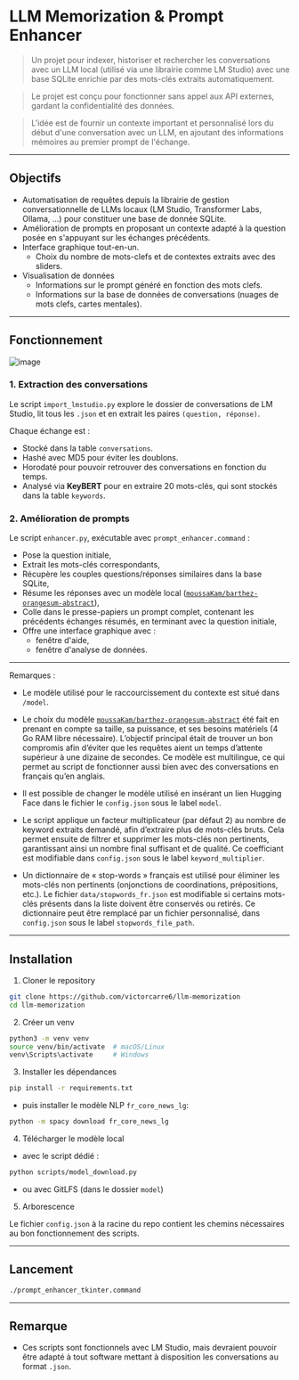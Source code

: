 # LLM Memorization & Prompt Enhancer

> Un projet pour indexer, historiser et rechercher les conversations avec un LLM local (utilisé via une librairie comme LM Studio) avec une base SQLite enrichie par des mots-clés extraits automatiquement.

> Le projet est conçu pour fonctionner sans appel aux API externes, gardant la confidentialité des données.

> L'idée est de fournir un contexte important et personnalisé lors du début d'une conversation avec un LLM, en ajoutant des informations mémoires au premier prompt de l'échange.

______

## Objectifs

- Automatisation de requêtes depuis la librairie de gestion conversationnelle de LLMs locaux (LM Studio, Transformer Labs, Ollama, ...) pour constituer une base de donnée SQLite.
- Amélioration de prompts en proposant un contexte adapté à la question posée en s'appuyant sur les échanges précédents.
- Interface graphique tout-en-un.
  - Choix du nombre de mots-clefs et de contextes extraits avec des sliders.
- Visualisation de données
  - Informations sur le prompt généré en fonction des mots clefs.
  - Informations sur la base de données de conversations (nuages de mots clefs, cartes mentales).
    
______

## Fonctionnement

![image](https://github.com/user-attachments/assets/a1ac907e-f830-4b99-934a-50b2394a248b)

### 1. Extraction des conversations

Le script `import_lmstudio.py` explore le dossier de conversations de LM Studio, lit tous les `.json` et en extrait les paires `(question, réponse)`.

Chaque échange est :  
- Stocké dans la table `conversations`.  
- Hashé avec MD5 pour éviter les doublons.  
- Horodaté pour pouvoir retrouver des conversations en fonction du temps.  
- Analysé via **KeyBERT** pour en extraire 20 mots-clés, qui sont stockés dans la table `keywords`.

### 2. Amélioration de prompts

Le script `enhancer.py`, exécutable avec `prompt_enhancer.command` :

- Pose la question initiale,  
- Extrait les mots-clés correspondants,  
- Récupère les couples questions/réponses similaires dans la base SQLite,  
- Résume les réponses avec un modèle local ([`moussaKam/barthez-orangesum-abstract`](https://huggingface.co/moussaKam/barthez-orangesum-abstract)),  
- Colle dans le presse-papiers un prompt complet, contenant les précédents échanges résumés, en terminant avec la question initiale,
- Offre une interface graphique avec :
  - fenêtre d'aide,
  - fenêtre d'analyse de données.
______

Remarques : 

- Le modèle utilisé pour le raccourcissement du contexte est situé dans `/model`.

- Le choix du modèle [`moussaKam/barthez-orangesum-abstract`](https://huggingface.co/moussaKam/barthez-orangesum-abstract) été fait en prenant en compte sa taille, sa puissance, et ses besoins matériels (4 Go RAM libre nécessaire). L’objectif principal était de trouver un bon compromis afin d’éviter que les requêtes aient un temps d’attente supérieur à une dizaine de secondes. Ce modèle est multilingue, ce qui permet au script de fonctionner aussi bien avec des conversations en français qu’en anglais. 

- Il est possible de changer le modèle utilisé en insérant un lien Hugging Face dans le fichier le `config.json`  sous le label `model`.

- Le script applique un facteur multiplicateur (par défaut 2) au nombre de keyword extraits demandé, afin d’extraire plus de mots-clés bruts. Cela permet ensuite de filtrer et supprimer les mots-clés non pertinents, garantissant ainsi un nombre final suffisant et de qualité. Ce coefficiant est modifiable dans `config.json` sous le label `keyword_multiplier`.

- Un dictionnaire de « stop-words » français est utilisé pour éliminer les mots-clés non pertinents (onjonctions de coordinations, prépositions, etc.).
Le fichier `data/stopwords_fr.json` est modifiable si certains mots-clés présents dans la liste doivent être conservés ou retirés.
Ce dictionnaire peut être remplacé par un fichier personnalisé, dans `config.json` sous le label `stopwords_file_path`.

______

## Installation

1. Cloner le repository

```bash
git clone https://github.com/victorcarre6/llm-memorization
cd llm-memorization
```

2. Créer un venv

```bash
python3 -m venv venv
source venv/bin/activate  # macOS/Linux
venv\Scripts\activate     # Windows
```

3. Installer les dépendances

```bash
pip install -r requirements.txt
```

  - puis installer le modèle NLP `fr_core_news_lg`:

```bash
python -m spacy download fr_core_news_lg
```

4. Télécharger le modèle local

  - avec le script dédié : 

```bash
python scripts/model_download.py
```
  - ou avec GitLFS (dans le dossier `model`)

5. Arborescence

Le fichier `config.json` à la racine du repo contient les chemins nécessaires au bon fonctionnement des scripts. 

______

## Lancement

```bash
./prompt_enhancer_tkinter.command
```
______

## Remarque

- Ces scripts sont fonctionnels avec LM Studio, mais devraient pouvoir être adapté à tout software mettant à disposition les conversations au format `.json`.
